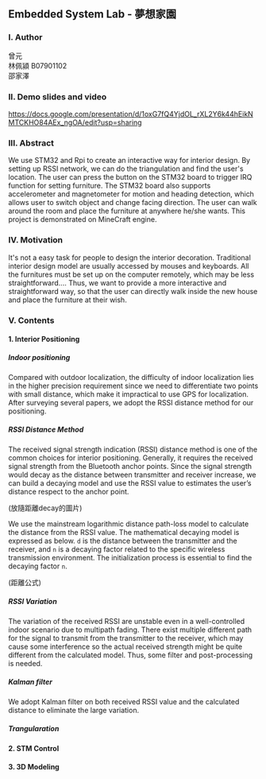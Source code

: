 ## Embedded System Lab - 夢想家園

### I. Author
曾元 <br>
林佩潁 B07901102 <br>
邵家澤 <br>

### II. Demo slides and video
https://docs.google.com/presentation/d/1oxG7fQ4YjdOL_rXL2Y6k44hEikNMTCKHO84AEx_ngOA/edit?usp=sharing

### III. Abstract
We use STM32 and Rpi to create an interactive way for interior design. By setting up RSSI network, we 
can do the triangulation and find the user's location. The user can press the button on the STM32 board 
to trigger IRQ function for setting furniture. The STM32 board also supports accelerometer and magnetometer 
for motion and heading detection, which allows user to switch object and change facing direction. The user 
can walk around the room and place the furniture at anywhere he/she wants. This project is demonstrated on 
MineCraft engine.

### IV. Motivation
It's not a easy task for people to design the interior decoration. Traditional interior design model are 
usually accessed by mouses and keyboards. All the furnitures must be set up on the computer remotely, which 
may be less straightforward.... Thus, we want to provide a more interactive and straightforward way, so that 
the user can directly walk inside the new house and place the furniture at their wish. 

### V. Contents

#### 1. Interior Positioning 

##### Indoor positioning
Compared with outdoor localization, the difficulty of indoor localization lies in the higher precision 
requirement since we need to differentiate two points with small distance, which make it impractical to use 
GPS for localization. After surveying several papers, we adopt the RSSI distance method for our positioning.

##### RSSI Distance Method
The received signal strength indication (RSSI) distance method is one of the common choices for interior 
positioning. Generally, it requires the received signal strength from the Bluetooth anchor points. Since the 
signal strength would decay as the distance between transmitter and receiver increase, we can build a decaying 
model and use the RSSI value to estimates the user’s distance respect to the anchor point. 

(放隨距離decay的圖片)

We use the mainstream logarithmic distance path-loss model to calculate the distance from the RSSI value. The 
mathematical decaying model is expressed as below. `d` is the distance between the transmitter and the receiver, 
and `n` is a decaying factor related to the specific wireless transmission environment. The initialization 
process is essential to find the decaying factor `n`. 

(距離公式)

##### RSSI Variation
The variation of the received RSSI are unstable even in a well-controlled indoor scenario due to multipath 
fading. There exist multiple different path for the signal to transmit from the transmitter to the receiver, 
which may cause some interference so the actual received strength might be quite different from the calculated 
model. Thus, some filter and post-processing is needed.

##### Kalman filter
We adopt Kalman filter on both received RSSI value and the calculated distance to eliminate the large variation. 





##### Trangularation

 

#### 2. STM Control

#### 3. 3D Modeling


